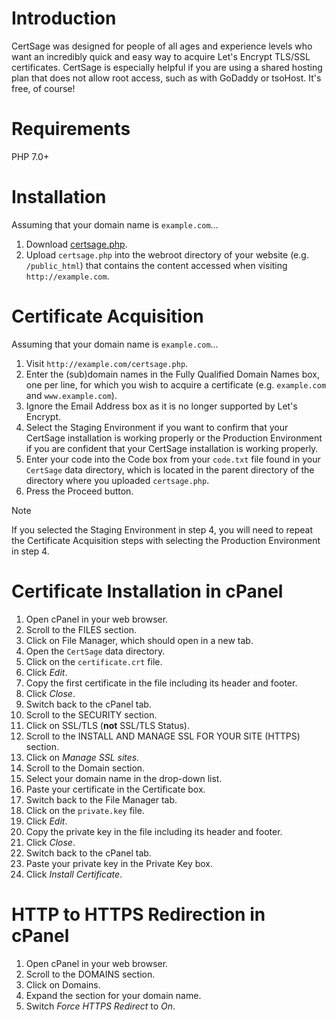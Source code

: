 # Introduction

CertSage was designed for people of all ages and experience levels who want an incredibly quick and easy way to acquire Let's Encrypt TLS/SSL certificates. CertSage is especially helpful if you are using a shared hosting plan that does not allow root access, such as with GoDaddy or tsoHost. It's free, of course!

# Requirements

PHP 7.0+

# Installation

Assuming that your domain name is `example.com`...

1. Download [certsage.php](certsage.php).
2. Upload `certsage.php` into the webroot directory of your website (e.g. `/public_html`) that contains the content accessed when visiting `http://example.com`.

# Certificate Acquisition

Assuming that your domain name is `example.com`...

1. Visit `http://example.com/certsage.php`.
2. Enter the (sub)domain names in the Fully Qualified Domain Names box, one per line, for which you wish to acquire a certificate (e.g. `example.com` and `www.example.com`).
3. Ignore the Email Address box as it is no longer supported by Let's Encrypt.
4. Select the Staging Environment if you want to confirm that your CertSage installation is working properly or the Production Environment if you are confident that your CertSage installation is working properly.
5. Enter your code into the Code box from your `code.txt` file found in your `CertSage` data directory, which is located in the parent directory of the directory where you uploaded `certsage.php`.
6. Press the Proceed button.

> [!NOTE]
> If you selected the Staging Environment in step 4, you will need to repeat the Certificate Acquisition steps with selecting the Production Environment in step 4.

# Certificate Installation in cPanel

1. Open cPanel in your web browser.
2. Scroll to the FILES section.
3. Click on File Manager, which should open in a new tab.
4.  Open the `CertSage` data directory.
5. Click on the `certificate.crt` file.
6. Click *Edit*.
7. Copy the first certificate in the file including its header and footer.
8. Click *Close*.
9. Switch back to the cPanel tab.
10. Scroll to the SECURITY section.
11. Click on SSL/TLS (**not** SSL/TLS Status).
12. Scroll to the INSTALL AND MANAGE SSL FOR YOUR SITE (HTTPS) section.
13. Click on *Manage SSL sites.*
14. Scroll to the Domain section.
15. Select your domain name in the drop-down list.
16. Paste your certificate in the Certificate box.
17. Switch back to the File Manager tab.
18. Click on the `private.key` file.
19. Click *Edit*.
20. Copy the private key in the file including its header and footer.
21. Click *Close*.
22. Switch back to the cPanel tab.
23. Paste your private key in the Private Key box.
24. Click *Install Certificate*.

# HTTP to HTTPS Redirection in cPanel

1. Open cPanel in your web browser.
2. Scroll to the DOMAINS section.
3. Click on Domains.
4. Expand the section for your domain name.
5. Switch *Force HTTPS Redirect* to *On*.